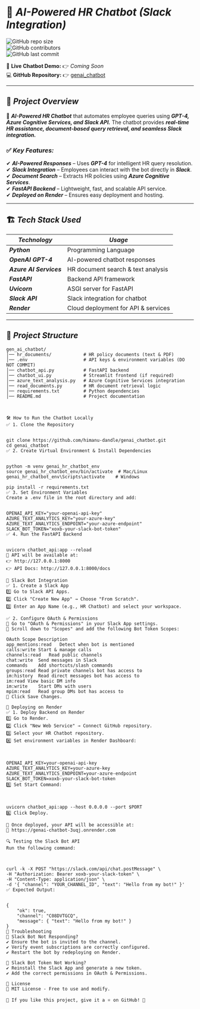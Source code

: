# 🤖 ***AI-Powered HR Chatbot (Slack Integration)***  

![GitHub repo size](https://img.shields.io/github/repo-size/himanshu-dandle/genai_chatbot?style=flat)  
![GitHub contributors](https://img.shields.io/github/contributors/himanshu-dandle/genai_chatbot?color=blue)  
![GitHub last commit](https://img.shields.io/github/last-commit/himanshu-dandle/genai_chatbot)  


💬 **Live Chatbot Demo:** 👉 *Coming Soon*  
💻 **GitHub Repository:** 👉 [genai_chatbot](https://github.com/himanshu-dandle/genai_chatbot)  

---

## 📌 ***Project Overview***  

🚀 ***AI-Powered HR Chatbot*** that automates employee queries using ***GPT-4, Azure Cognitive Services, and Slack API.*** The chatbot provides ***real-time HR assistance, document-based query retrieval, and seamless Slack integration.***  

### ✅ ***Key Features:***  

✔ ***AI-Powered Responses*** – Uses ***GPT-4*** for intelligent HR query resolution.  
✔ ***Slack Integration*** – Employees can interact with the bot directly in ***Slack***.  
✔ ***Document Search*** – Extracts HR policies using ***Azure Cognitive Services***.  
✔ ***FastAPI Backend*** – Lightweight, fast, and scalable API service.  
✔ ***Deployed on Render*** – Ensures easy deployment and hosting.  

---

## 🏗 ***Tech Stack Used***  

| ***Technology***          | ***Usage***                                |
|----------------------|-----------------------------------------|
| ***Python***        | Programming Language                    |
| ***OpenAI GPT-4***  | AI-powered chatbot responses            |
| ***Azure AI Services*** | HR document search & text analysis    |
| ***FastAPI***       | Backend API framework                   |
| ***Uvicorn***       | ASGI server for FastAPI                 |
| ***Slack API***     | Slack integration for chatbot           |
| ***Render***        | Cloud deployment for API & services      |

---

## 📂 ***Project Structure***  

```
gen_ai_chatbot/
│── hr_documents/            # HR policy documents (text & PDF)
│── .env                     # API keys & environment variables (DO NOT COMMIT)
│── chatbot_api.py           # FastAPI backend
│── chatbot_ui.py            # Streamlit frontend (if required)
│── azure_text_analysis.py   # Azure Cognitive Services integration
│── read_documents.py        # HR document retrieval logic
│── requirements.txt         # Python dependencies
│── README.md                # Project documentation



🛠 How to Run the Chatbot Locally
✅ 1. Clone the Repository


git clone https://github.com/himanu-dandle/genai_chatbot.git
cd genai_chatbot
✅ 2. Create Virtual Environment & Install Dependencies


python -m venv genai_hr_chatbot_env
source genai_hr_chatbot_env/bin/activate  # Mac/Linux
genai_hr_chatbot_env\Scripts\activate    # Windows

pip install -r requirements.txt
✅ 3. Set Environment Variables
Create a .env file in the root directory and add:


OPENAI_API_KEY="your-openai-api-key"
AZURE_TEXT_ANALYTICS_KEY="your-azure-key"
AZURE_TEXT_ANALYTICS_ENDPOINT="your-azure-endpoint"
SLACK_BOT_TOKEN="xoxb-your-slack-bot-token"
✅ 4. Run the FastAPI Backend


uvicorn chatbot_api:app --reload
🔹 API will be available at:
👉 http://127.0.0.1:8000
👉 API Docs: http://127.0.0.1:8000/docs

📢 Slack Bot Integration
✅ 1. Create a Slack App
1️⃣ Go to Slack API Apps.
2️⃣ Click "Create New App" → Choose "From Scratch".
3️⃣ Enter an App Name (e.g., HR Chatbot) and select your workspace.

✅ 2. Configure OAuth & Permissions
🔹 Go to "OAuth & Permissions" in your Slack App settings.
🔹 Scroll down to "Scopes" and add the following Bot Token Scopes:

OAuth Scope	Description
app_mentions:read	Detect when bot is mentioned
calls:write	Start & manage calls
channels:read	Read public channels
chat:write	Send messages in Slack
commands	Add shortcuts/slash commands
groups:read	Read private channels bot has access to
im:history	Read direct messages bot has access to
im:read	View basic DM info
im:write	Start DMs with users
mpim:read	Read group DMs bot has access to
🔹 Click Save Changes.

🚀 Deploying on Render
✅ 1. Deploy Backend on Render
1️⃣ Go to Render.
2️⃣ Click "New Web Service" → Connect GitHub repository.
3️⃣ Select your HR Chatbot repository.
4️⃣ Set environment variables in Render Dashboard:



OPENAI_API_KEY=your-openai-api-key
AZURE_TEXT_ANALYTICS_KEY=your-azure-key
AZURE_TEXT_ANALYTICS_ENDPOINT=your-azure-endpoint
SLACK_BOT_TOKEN=xoxb-your-slack-bot-token
5️⃣ Set Start Command:



uvicorn chatbot_api:app --host 0.0.0.0 --port $PORT
6️⃣ Click Deploy.

📌 Once deployed, your API will be accessible at:
🔹 https://genai-chatbot-3uqj.onrender.com

🔍 Testing the Slack Bot API
Run the following command:



curl -k -X POST "https://slack.com/api/chat.postMessage" \
-H "Authorization: Bearer xoxb-your-slack-token" \
-H "Content-Type: application/json" \
-d '{ "channel": "YOUR_CHANNEL_ID", "text": "Hello from my bot!" }'
✅ Expected Output:


{
    "ok": true,
    "channel": "C08DVTGCQ",
    "message": { "text": "Hello from my bot!" }
}
🔧 Troubleshooting
🔹 Slack Bot Not Responding?
✔ Ensure the bot is invited to the channel.
✔ Verify event subscriptions are correctly configured.
✔ Restart the bot by redeploying on Render.

🔹 Slack Bot Token Not Working?
✔ Reinstall the Slack App and generate a new token.
✔ Add the correct permissions in OAuth & Permissions.

📜 License
📝 MIT License - Free to use and modify.

🌟 If you like this project, give it a ⭐ on GitHub! 🚀

